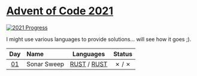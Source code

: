 [Advent of Code 2021](https://adventofcode.com/2021)
========================

[![2021 Progress](https://img.shields.io/endpoint?url=https://raw.githubusercontent.com/bialas1993/AdventOfCode2021/master/.github/badges.json)](./)

I might use various languages to provide solutions... will see how it goes ;).

| Day                                        | Name                                  | Languages                                       | Status   |
|:------------------------------------------:|:--------------------------------------|:-----------------------------------------------:|:--------:|
| [01](https://adventofcode.com/2021/day/1)  |  Sonar Sweep  | [RUST](day01/1/main.go) / [RUST](day01/2/main.go)   |   ✗ / ✗  |